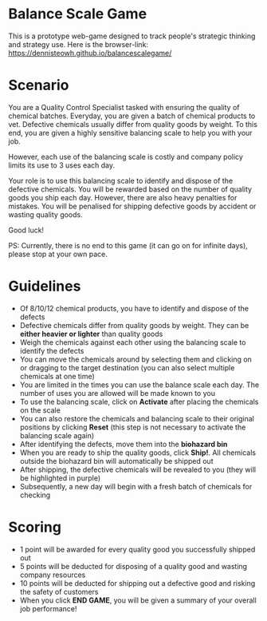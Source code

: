 # Balance Scale Game
This is a prototype web-game designed to track people's strategic thinking and strategy use. Here is the browser-link:
https://dennisteowh.github.io/balancescalegame/

# Scenario
You are a Quality Control Specialist tasked with ensuring the quality of chemical batches. Everyday, you are given a batch of chemical products to vet. 
Defective chemicals usually differ from quality goods by weight. To this end, you are given a highly sensitive balancing scale to help you with your job.  

However, each use of the balancing scale is costly and company policy limits its use to 3 uses each day.  

Your role is to use this balancing scale to identify and dispose of the defective chemicals. You will be rewarded based on the number of quality goods you ship each day.
However, there are also heavy penalties for mistakes. You will be penalised for shipping defective goods by accident or wasting quality goods.  

Good luck!

PS: Currently, there is no end to this game (it can go on for infinite days), please stop at your own pace.

# Guidelines
- Of 8/10/12 chemical products, you have to identify and dispose of the defects
- Defective chemicals differ from quality goods by weight. They can be **either heavier or lighter** than quality goods
- Weigh the chemicals against each other using the balancing scale to identify the defects
- You can move the chemicals around by selecting them and clicking on or dragging to the target destination (you can also select multiple chemicals at one time)
- You are limited in the times you can use the balance scale each day. The number of uses you are allowed will be made known to you
- To use the balancing scale, click on **Activate** after placing the chemicals on the scale
- You can also restore the chemicals and balancing scale to their original positions by clicking **Reset** (this step is not necessary to activate the balancing scale again)
- After identifying the defects, move them into the **biohazard bin**
- When you are ready to ship the quality goods, click **Ship!**. All chemicals outside the biohazard bin will automatically be shipped out
- After shipping, the defective chemicals will be revealed to you (they will be highlighted in purple) 
- Subsequently, a new day will begin with a fresh batch of chemicals for checking

# Scoring
- 1 point will be awarded for every quality good you successfully shipped out
- 5 points will be deducted for disposing of a quality good and wasting company resources
- 10 points will be deducted for shipping out a defective good and risking the safety of customers
- When you click **END GAME**, you will be given a summary of your overall job performance!

